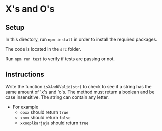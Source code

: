 # X's and O's

## Setup

In this directory, run `npm install` in order to install the required packages.

The code is located in the `src` folder.

Run `npm run test` to verify if tests are passing or not.

## Instructions

Write the function `isXAndOValid(str)` to check to see if a string has the same amount of 'x's and 'o's. The method must return a boolean and be case insensitive. The string can contain any letter.

- For example
  - `ooxx` should return `true`
  - `xoxx` should return `false`
  - `xxooplkarjaja` should return `true`
